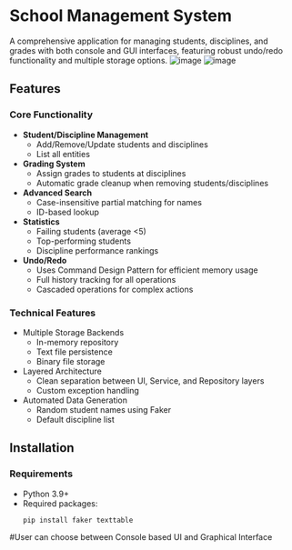 # School Management System

A comprehensive application for managing students, disciplines, and grades with both console and GUI interfaces, featuring robust undo/redo functionality and multiple storage options.
![image](https://github.com/user-attachments/assets/f0b24bc6-99e6-4e89-892d-56c7494637dc)
![image](https://github.com/user-attachments/assets/ce51620d-cde0-437d-b593-69cfc0ca16d6)


## Features

### Core Functionality
- **Student/Discipline Management**
  - Add/Remove/Update students and disciplines
  - List all entities
- **Grading System**
  - Assign grades to students at disciplines
  - Automatic grade cleanup when removing students/disciplines
- **Advanced Search**
  - Case-insensitive partial matching for names
  - ID-based lookup
- **Statistics**
  - Failing students (average <5)
  - Top-performing students
  - Discipline performance rankings
- **Undo/Redo**
  - Uses Command Design Pattern for efficient memory usage 
  - Full history tracking for all operations
  - Cascaded operations for complex actions

### Technical Features
- Multiple Storage Backends
  - In-memory repository
  - Text file persistence
  - Binary file storage
- Layered Architecture
  - Clean separation between UI, Service, and Repository layers
  - Custom exception handling
- Automated Data Generation
  - Random student names using Faker
  - Default discipline list

## Installation

### Requirements
- Python 3.9+
- Required packages:
  ```bash
  pip install faker texttable
#User can choose between Console based UI and Graphical Interface
